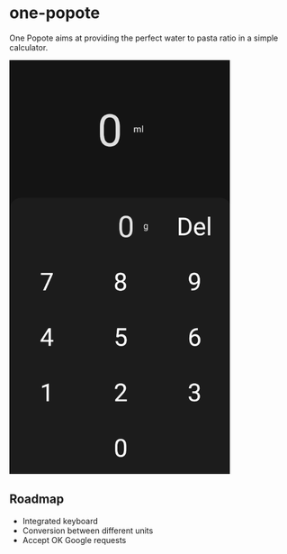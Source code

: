 # one-popote

One Popote aims at providing the perfect water to pasta ratio in a simple calculator.

![screenshot](/screenshots/screenshot.png)

## Roadmap

* Integrated keyboard
* Conversion between different units
* Accept OK Google requests